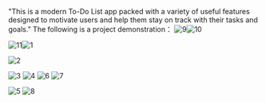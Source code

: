 "This is a modern To-Do List app packed with a variety of useful features designed to motivate users and help them stay on track with their tasks and goals."
The following is a project demonstration：
![9](https://github.com/user-attachments/assets/d2227a69-d788-46b3-ae57-122fe2af6aca)![10](https://github.com/user-attachments/assets/bbfe9ef4-3248-4036-b590-b58979aa5d3c)

![11](https://github.com/user-attachments/assets/d386aeb7-9465-42b7-8dfe-d4a0fc43581f)![1](https://github.com/user-attachments/assets/54e48212-4a9f-4fc0-ab88-5651b9de8669)

![2](https://github.com/user-attachments/assets/2b04195a-0363-4b2e-97fa-ef84977ae443)

![3](https://github.com/user-attachments/assets/0de88fbb-7d7b-491c-9c74-0e2f49c50722)
![4](https://github.com/user-attachments/assets/ad103af4-5287-4704-a167-ccdedb99a794)
![6](https://github.com/user-attachments/assets/ca30cfad-45bb-4153-a57f-38d593ccda94)
![7](https://github.com/user-attachments/assets/60af803d-5ae4-4dc9-aabb-ef2ecf6729fd)


![5](https://github.com/user-attachments/assets/f7a72edd-f062-4be1-89ca-512ba21bfc7c)
![8](https://github.com/user-attachments/assets/4b7f0856-4445-4d7c-a3d5-c8453025b82b)






